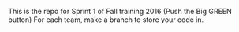 This is the repo for Sprint 1 of Fall training 2016 (Push the Big GREEN button)
For each team, make a branch to store your code in.